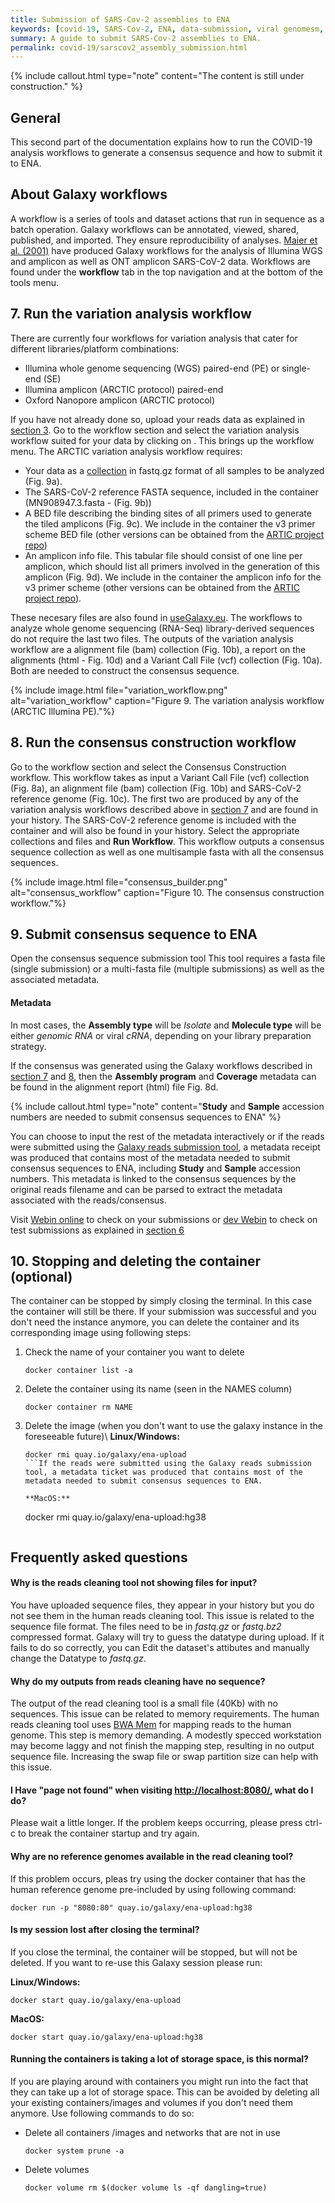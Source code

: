 ```yaml
---
title: Submission of SARS-Cov-2 assemblies to ENA
keywords: [covid-19, SARS-Cov-2, ENA, data-submission, viral genomesm, assemblies]
summary: A guide to submit SARS-Cov-2 assemblies to ENA.
permalink: covid-19/sarscov2_assembly_submission.html
---
```


{% include callout.html type="note" content="The content is still under construction." %}

## General
This second part of the documentation explains how to run the COVID-19 analysis workflows to generate a consensus sequence and how to submit it to ENA.

## About Galaxy workflows
A workflow is a series of tools and dataset actions that run in sequence as a batch operation. Galaxy workflows can be annotated, viewed, shared, published, and imported. They ensure reproducibility of analyses. [Maier et al. (2001)](https://doi.org/10.1101/2021.03.25.437046) have produced Galaxy workflows for the analysis of Illumina WGS and amplicon as well as ONT amplicon SARS-CoV-2 data.
Workflows are found under the **workflow** tab in the top navigation and at the bottom of the tools menu.

<!--- Ignacio to fill with more info --->

## 7. Run the variation analysis workflow
There are currently four workflows for variation analysis that cater for different libraries/platform combinations:
* Illumina whole genome sequencing (WGS) paired-end (PE) or single-end (SE)
* Illumina amplicon (ARCTIC protocol) paired-end
* Oxford Nanopore amplicon (ARCTIC protocol)

If you have not already done so, upload your reads data as explained in [section 3](https://rdm.elixir-belgium.org/covid-19/sarscov2_submission.html#3.-Upload-data-to-Galaxy).
Go to the workflow section and select the variation analysis workflow suited for your data by clicking on <i class="fas fa-play fa-inverse" aria-hidden="true"></i>.
This brings up the workflow menu.
The ARCTIC variation analysis workflow requires:

* Your data as a [collection](https://rdm.elixir-belgium.org/covid-19/sarscov2_assembly_submission.html#Optional:-create-a-collection) in fastq.gz format of all samples to be analyzed (Fig. 9a).
* The SARS-CoV-2 reference FASTA sequence, included in the container (MN908947.3.fasta - (Fig. 9b))
* A BED file describing the binding sites of all primers used to generate the tiled amplicons (Fig. 9c). We include in the container the v3 primer scheme BED file (other versions can be obtained from the [ARTIC project repo](https://github.com/artic-network/artic-ncov2019/tree/master/primer_schemes/nCoV-2019))
* An amplicon info file. This tabular file should consist of one line per amplicon, which should list all primers involved in the generation of this amplicon (Fig. 9d). We include in the container the amplicon info for the v3 primer scheme (other versions can be obtained from the [ARTIC project repo](https://github.com/artic-network/artic-ncov2019/tree/master/primer_schemes/nCoV-2019)).

These necesary files are also found in [useGalaxy.eu](https://usegalaxy.eu/u/wolfgang-maier/h/covid-19-resources). The workflows to analyze whole genome sequencing (RNA-Seq) library-derived sequences do not require the last two files. The outputs of the variation analysis workflow are a alignment file (bam) collection (Fig. 10b), a report on the alignments (html - Fig. 10d) and a Variant Call File (vcf) collection (Fig. 10a). Both are needed to construct the consensus sequence.

{% include image.html file="variation_workflow.png" alt="variation_workflow" caption="Figure 9. The variation analysis workflow (ARCTIC Illumina PE)."%}

## 8. Run the consensus construction workflow
Go to the workflow section and select the Consensus Construction workflow. This workflow takes as input a Variant Call File (vcf) collection (Fig. 8a), an alignment file (bam) collection (Fig. 10b) and SARS-CoV-2 reference genome (Fig. 10c). The first two are produced by any of the variation analysis workflows described above in [section 7](https://rdm.elixir-belgium.org/covid-19/sarscov2_assembly_submission.html#7-run-the-variation-analysis-workflow) and are found in your history. The SARS-CoV-2 reference genome is included with the container and will also be found in your history.
Select the appropriate collections and files and **Run Workflow**.
This workflow outputs a consensus sequence collection as well as one multisample fasta with all the consensus sequences.


{% include image.html file="consensus_builder.png" alt="consensus_workflow" caption="Figure 10. The consensus construction workflow."%}

## 9. Submit consensus sequence to ENA
Open the consensus sequence submission tool
This tool requires a fasta file (single submission) or a multi-fasta file (multiple submissions) as well as the associated metadata.


#### Metadata

In most cases, the **Assembly type** will be *Isolate* and **Molecule type** will be either *genomic RNA* or viral *cRNA*, depending on your library preparation strategy.


If the consensus was generated using the Galaxy workflows described in [section 7](https://rdm.elixir-belgium.org/covid-19/sarscov2_assembly_submission.html#7-run-the-variation-analysis-workflow) and [8](https://rdm.elixir-belgium.org/covid-19/sarscov2_assembly_submission.html#8-run-the-consensus-construction-workflow), then the **Assembly program** and **Coverage** metadata can be found in the alignment report (html) file Fig. 8d.

{% include callout.html type="note" content="**Study** and **Sample** accession numbers are needed to submit consensus sequences to ENA" %}

You can choose to input the rest of the metadata interactively or if the reads were submitted using the [Galaxy reads submission tool](https://rdm.elixir-belgium.org/covid-19/sarscov2_submission.html#5-upload-metadata-and-submit-to-ENA), a metadata receipt was produced that contains most of the metadata needed to submit consensus sequences to ENA, including **Study** and **Sample** accession numbers. This metadata is linked to the consensus sequences by the original reads filename and can be parsed to extract the metadata associated with the reads/consensus.

<!---Figure 11 here with submission tool options  --->

Visit [Webin online](https://www.ebi.ac.uk/ena/submit/webin) to check on your submissions or [dev Webin](https://wwwdev.ebi.ac.uk/ena/submit/webin) to check on test submissions as explained in [section 6](https://rdm.elixir-belgium.org/covid-19/sarscov2_submission.html#6-check-for-a-valid-submission)


## 10. Stopping and deleting the container (optional)

The container can be stopped by simply closing the terminal. In this case the container will still be there. If your submission was successful and you don't need the instance anymore, you can delete the container and its corresponding image using following steps:

1. Check the name of your container you want to delete
    ```
    docker container list -a
    ```
2. Delete the container using its name (seen in the NAMES column)
    ```
    docker container rm NAME
    ```
3. Delete the image (when you don't want to use the galaxy instance in the foreseeable future)\\
    **Linux/Windows:**
    ```
    docker rmi quay.io/galaxy/ena-upload
    ```If the reads were submitted using the Galaxy reads submission tool, a metadata ticket was produced that contains most of the metadata needed to submit consensus sequences to ENA.

    **MacOS:**
    ```
    docker rmi quay.io/galaxy/ena-upload:hg38
    ```

## Frequently asked questions

#### Why is the reads cleaning tool not showing files for input?
You have uploaded sequence files, they appear in your history but you do not see them in the human reads cleaning tool. This issue is related to the sequence file format. The files need to be in *fastq.gz* or *fastq.bz2* compressed format. Galaxy will try to guess the datatype during upload. If it fails to do so correctly, you can <i class="fa fa-pencil"></i> Edit the dataset's attibutes and manually change the <i class="fa fa-database"></i> Datatype to *fastq.gz*.



#### Why do my outputs from reads cleaning have no sequence?
The output of the read cleaning tool is a small file (40Kb) with no sequences. This issue can be related to memory requirements.
The human reads cleaning tool uses [BWA Mem](http://bio-bwa.sourceforge.net/) for mapping reads to the human genome. This step is memory demanding.
A modestly specced workstation may become laggy and not finish the mapping step, resulting in no output sequence file. Increasing the swap file or swap partition size can help with this issue.

#### I Have "page not found" when visiting [http://localhost:8080/](http://localhost:8080/), what do I do?

Please wait a little longer. If the problem keeps occurring, please press ctrl-c to break the container startup and try again.

#### Why are no reference genomes available in the read cleaning tool?
If this problem occurs, pleas try using the docker container that has the human reference genome pre-included by using following command:

```
docker run -p "8080:80" quay.io/galaxy/ena-upload:hg38
```

#### Is my session lost after closing the terminal?
If you close the terminal, the container will be stopped, but will not be deleted. If you want to re-use this Galaxy session please run:

**Linux/Windows:**
```
docker start quay.io/galaxy/ena-upload
```

**MacOS:**
```
docker start quay.io/galaxy/ena-upload:hg38
```

#### Running the containers is taking a lot of storage space, is this normal?
If you are playing around with containers you might run into the fact that they can take up a lot of storage space. This can be avoided by deleting all your existing containers/images and volumes if you don't need them anymore. Use following commands to do so:

- Delete all containers /images and networks that are not in use
    ```
    docker system prune -a
    ```

- Delete volumes
    ```
    docker volume rm $(docker volume ls -qf dangling=true)
    ```
